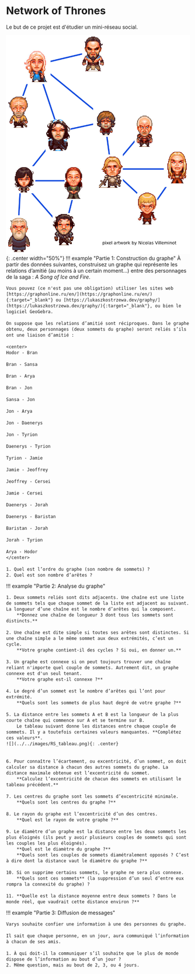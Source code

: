# Network of Thrones

Le but de ce projet est d'étudier un mini-réseau social.

![](../../images/got.png){: .center width="50%"} 
!!! example "Partie 1: Construction du graphe"
    À partir des données suivantes, construisez un graphe qui représente les relations d’amitié (au moins à un certain moment...) entre des personnages de la saga : *A Song of Ice and Fire*.

    Vous pouvez (ce n'est pas une obligation) utiliser les sites web  [https://graphonline.ru/en/](https://graphonline.ru/en/){:target="_blank"} ou [https://lukaszkostrzewa.dev/graphy/](https://lukaszkostrzewa.dev/graphy/){:target="_blank"}, ou bien le logiciel GeoGebra.

    On suppose que les relations d’amitié sont réciproques. Dans le graphe obtenu, deux personnages (deux sommets du graphe) seront reliés s’ils ont une liaison d’amitié :

    <center>
    Hodor - Bran

    Bran - Sansa

    Bran - Arya

    Bran - Jon

    Sansa - Jon

    Jon - Arya

    Jon - Daenerys

    Jon - Tyrion

    Daenerys - Tyrion

    Tyrion - Jamie

    Jamie - Jeoffrey

    Jeoffrey - Cersei

    Jamie - Cersei

    Daenerys - Jorah

    Daenerys - Baristan

    Baristan - Jorah

    Jorah - Tyrion

    Arya - Hodor
    </center>

    1. Quel est l’ordre du graphe (son nombre de sommets) ?
    2. Quel est son nombre d’arêtes ?


!!! example "Partie 2: Analyse du graphe"

    1. Deux sommets reliés sont dits adjacents. Une chaîne est une liste de sommets tels que chaque sommet de la liste est adjacent au suivant. La longueur d’une chaîne est le nombre d’arêtes qui la composent.
        **Donnez une chaîne de longueur 3 dont tous les sommets sont distincts.**

    2. Une chaîne est dite simple si toutes ses arêtes sont distinctes. Si une chaîne simple a le même sommet aux deux extrémités, c’est un cycle.
        **Votre graphe contient-il des cycles ? Si oui, en donner un.**

    3. Un graphe est connexe si on peut toujours trouver une chaîne reliant n'importe quel couple de sommets. Autrement dit, un graphe connexe est d'un seul tenant.
        **Votre graphe est-il connexe ?**

    4. Le degré d’un sommet est le nombre d’arêtes qui l’ont pour extrémité.
        **Quels sont les sommets de plus haut degré de votre graphe ?**

    5. La distance entre les sommets A et B est la longueur de la plus courte chaîne qui commence sur A et se termine sur B.
        Le tableau suivant donne les distances entre chaque couple de sommets. Il y a toutefois certaines valeurs manquantes. **Complétez ces valeurs**.
    ![](../../images/RS_tableau.png){: .center} 


    6. Pour connaître l’écartement, ou excentricité, d’un sommet, on doit calculer sa distance à chacun des autres sommets du graphe. La distance maximale obtenue est l’excentricité du sommet.
        **Calculez l’excentricité de chacun des sommets en utilisant le tableau précédent.**

    7. Les centres du graphe sont les sommets d’excentricité minimale.
        **Quels sont les centres du graphe ?**

    8. Le rayon du graphe est l’excentricité d’un des centres.
        **Quel est le rayon de votre graphe ?**

    9. Le diamètre d’un graphe est la distance entre les deux sommets les plus éloignés (ils peut y avoir plusieurs couples de sommets qui sont les couples les plus éloignés).
        **Quel est le diamètre du graphe ?**
        **Quels sont les couples de sommets diamétralement opposés ? C’est à dire dont la distance vaut le diamètre du graphe ?**

    10. Si on supprime certains sommets, le graphe ne sera plus connexe.
        **Quels sont ces sommets** (la suppression d’un seul d’entre eux rompra la connexité du graphe) ?
    
    11. **Quelle est la distance moyenne entre deux sommets ? Dans le monde réel, que vaudrait cette distance environ ?**


!!! example "Partie 3: Diffusion de messages"

    Varys souhaite confier une information à une des personnes du graphe.

    Il sait que chaque personne, en un jour, aura communiqué l’information à chacun de ses amis.

    1. À qui doit-il la communiquer s’il souhaite que le plus de monde dispose de l’information au bout d’un jour ?
    2. Même question, mais au bout de 2, 3, ou 4 jours.
